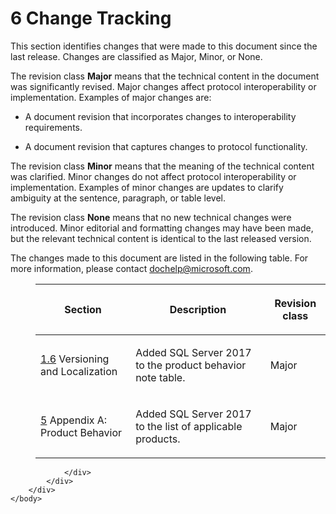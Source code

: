 <html dir="LTR" xmlns:mshelp="http://msdn.microsoft.com/mshelp" xmlns:ddue="http://ddue.schemas.microsoft.com/authoring/2003/5" xmlns:xlink="http://www.w3.org/1999/xlink" xmlns:tool="http://www.microsoft.com/tooltip">
    <head>
        <meta http-equiv="Content-Type" content="text/html; CHARSET=utf-8"></meta>
        <meta name="save" content="history"></meta>
        <title>6 Change Tracking</title>
        <xml>
            <mshelp:toctitle title="6 Change Tracking"></mshelp:toctitle>
            <mshelp:rltitle title="[MS-SSCLRT]: Change Tracking"></mshelp:rltitle>
            <mshelp:keyword index="A" term="65b1ff3b-0731-436c-b3f7-92d8fccb8ca5"></mshelp:keyword>
            <mshelp:attr name="DCSext.ContentType" value="open specification"></mshelp:attr>
            <mshelp:attr name="AssetID" value="65b1ff3b-0731-436c-b3f7-92d8fccb8ca5"></mshelp:attr>
            <mshelp:attr name="TopicType" value="kbRef"></mshelp:attr>
            <mshelp:attr name="DCSext.Title" value="[MS-SSCLRT]: Change Tracking" />
        </xml>
    </head>
    <body>
        <div id="header">
            <h1 class="heading">6 Change Tracking</h1>
        </div>
        <div id="mainSection">
            <div id="mainBody">
                <div id="allHistory" class="saveHistory"></div>
                <div id="sectionSection0" class="section" name="collapseableSection">
                    

<p>This section identifies changes that were made to this
document since the last release. Changes are classified as Major, Minor, or
None. </p>

<p>The revision class <b>Major</b> means that the technical
content in the document was significantly revised. Major changes affect
protocol interoperability or implementation. Examples of major changes are:</p>

<ul><li><p><span><span> 
</span></span>A document revision that incorporates changes to interoperability
requirements.</p>

</li><li><p><span><span> 
</span></span>A document revision that captures changes to protocol
functionality.</p>

</li></ul><p>The revision class <b>Minor</b> means that the meaning of
the technical content was clarified. Minor changes do not affect protocol
interoperability or implementation. Examples of minor changes are updates to
clarify ambiguity at the sentence, paragraph, or table level.</p>

<p>The revision class <b>None</b> means that no new technical
changes were introduced. Minor editorial and formatting changes may have been
made, but the relevant technical content is identical to the last released
version.</p>

<p>The changes made to this document are listed in the
following table. For more information, please contact <a href="mailto:dochelp@microsoft.com">dochelp@microsoft.com</a>.</p>

<dl>
<dd>
<table>
 <thead>
  <tr>
   <th>
   <p>Section</p>
   </th>
   <th>
   <p>Description</p>
   </th>
   <th>
   <p>Revision class</p>
   </th>
  </tr>
 </thead>
 <tr>
  <td>
  <p><a href="d303ff88-77a4-4b46-a166-78641d2f1224.html">1.6</a>
  Versioning and Localization</p>
  </td>
  <td>
  <p>Added SQL Server 2017 to the product behavior note
  table.</p>
  </td>
  <td>
  <p>Major</p>
  </td>
 </tr>
 <tr>
  <td>
  <p><a href="236596a7-5eb5-4451-8f40-a2aa1c8afea9.html">5</a>
  Appendix A: Product Behavior</p>
  </td>
  <td>
  <p>Added SQL Server 2017 to the list of applicable
  products.</p>
  </td>
  <td>
  <p>Major</p>
  </td>
 </tr>
</table>
</dd></dl>


                </div>
            </div>
        </div>
    </body>
</html>